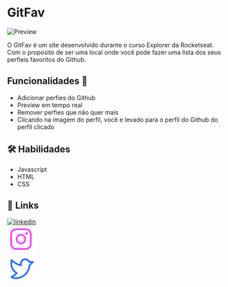 # GitFav

![Preview](https://i.imgur.com/XRdvTFV.png)

O GitFav é um site desenvolvido durante o curso Explorer da Rocketseat. Com o proposito de ser uma local onde você pode fazer uma lista dos seus perfieis favoritos do Github.


## Funcionalidades 🔢

- Adicionar perfies do Github
- Preview em tempo real
- Remover perfies que não quer mais
- Clicando na imagem do perfil, você e levado para o perfil do Github do perfil clicado


## 🛠 Habilidades

- Javascript
- HTML
- CSS

## 🔗 Links
[![linkedin](https://img.shields.io/badge/linkedin-0A66C2?style=for-the-badge&logo=linkedin&logoColor=white)](https://www.linkedin.com/in/dyonathas-matos-teles-b75b4324a/)
<br/>
[![Instagram](/images/instagram.svg)](https://www.instagram.com/dyoninhas_77/)
<br/>
[![Instagram](/images/twitter.svg)](https://twitter.com/Dyonathas_Teles)


